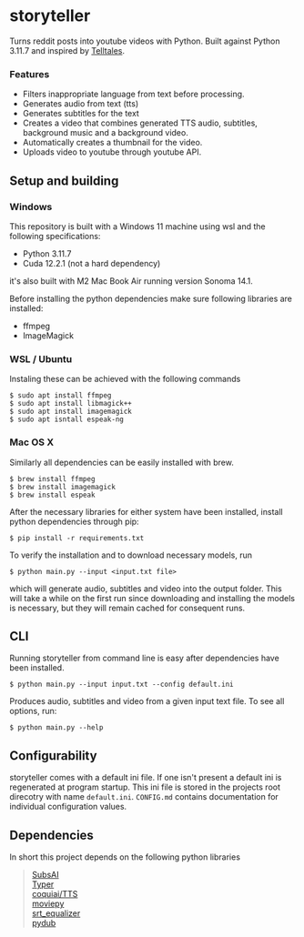 # storyteller

Turns reddit posts into youtube videos with Python. Built against Python 3.11.7 and inspired by [Telltales](https://www.youtube.com/@Telltales.).

### Features

- Filters inappropriate language from text before processing.
- Generates audio from text (tts)
- Generates subtitles for the text
- Creates a video that combines generated TTS audio, subtitles, background music and a background video.
- Automatically creates a thumbnail for the video.
- Uploads video to youtube through youtube API.

## Setup and building

### Windows

This repository is built with a Windows 11 machine using wsl and the following specifications:

- Python 3.11.7
- Cuda 12.2.1 (not a hard dependency)

it's also built with M2 Mac Book Air running version Sonoma 14.1.

Before installing the python dependencies make sure following libraries are installed:

- ffmpeg
- ImageMagick

### WSL / Ubuntu

Instaling these can be achieved with the following commands

```
$ sudo apt install ffmpeg
$ sudo apt install libmagick++
$ sudo apt install imagemagick
$ sudo apt isntall espeak-ng
```

### Mac OS X

Similarly all dependencies can be easily installed with brew.

```console
$ brew install ffmpeg
$ brew install imagemagick
$ brew install espeak
```

After the necessary libraries for either system have been installed, install python dependencies through pip:

```console
$ pip install -r requirements.txt
```

To verify the installation and to download necessary models, run

```console
$ python main.py --input <input.txt file>
```

which will generate audio, subtitles and video into the output folder. This will take a while on the first run since downloading and installing the models is necessary, but they will remain cached for consequent runs.

## CLI

Running storyteller from command line is easy after dependencies have been installed.

```console
$ python main.py --input input.txt --config default.ini
```

Produces audio, subtitles and video from a given input text file. To see all options, run:

```console
$ python main.py --help
```

## Configurability

storyteller comes with a default ini file. If one isn't present a default ini is regenerated at program startup. This ini file is stored in the projects root direcotry with name `default.ini`. `CONFIG.md` contains documentation for individual configuration values.

## Dependencies

In short this project depends on the following python libraries

> [SubsAI](https://github.com/abdeladim-s/subsai)  
> [Typer](https://typer.tiangolo.com/)  
> [coquiai/TTS](https://github.com/coqui-ai/TTS)  
> [moviepy](https://pypi.org/project/moviepy/)  
> [srt_equalizer](https://github.com/peterk/srt_equalizer)  
> [pydub](https://github.com/jiaaro/pydub)
